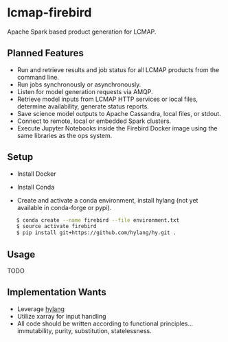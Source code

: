 # lcmap-firebird
Apache Spark based product generation for LCMAP.

## Planned Features
* Run and retrieve results and job status for all LCMAP products from the command line.
* Run jobs synchronously or asynchronously.
* Listen for model generation requests via AMQP.
* Retrieve model inputs from LCMAP HTTP services or local files, determine availability, generate status reports.
* Save science model outputs to Apache Cassandra, local files, or stdout.
* Connect to remote, local or embedded Spark clusters.
* Execute Jupyter Notebooks inside the Firebird Docker image using the same libraries as the ops system.

## Setup

* Install Docker

* Install Conda

* Create and activate a conda environment, install hylang (not yet available in conda-forge or pypi).
```bash
   $ conda create --name firebird --file environment.txt
   $ source activate firebird
   $ pip install git+https://github.com/hylang/hy.git .
```

## Usage
TODO

## Implementation Wants
* Leverage [hylang](http://docs.hylang.org/en/latest/)
* Utilize xarray for input handling
* All code should be written according to functional principles... immutability, purity, substitution, statelessness.

